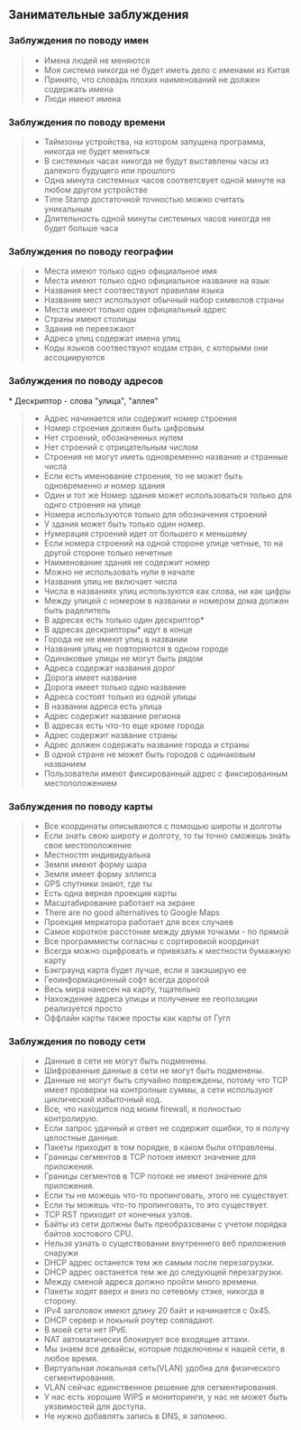 ## Занимательные заблуждения

### Заблуждения по поводу имен

> * Имена людей не меняются
> * Моя система никогда не будет иметь дело с именами из Китая
> * Принято, что словарь плохих наименований не должен содержать имена
> * Люди имеют имена

### Заблуждения по поводу времени

> * Таймзоны устройства, на котором запущена программа, никогда не будет меняться
> * В системных часах никогда не будут выставлены часы из далекого будущего или прошлого
> * Одна минута системных часов соответсвует одной минуте на любом другом устройстве
> * Time Stamp достаточной точностью можно считать уникальным
> * Длительность одной минуты системных часов никогда не будет больше часа

### Заблуждения по поводу географии
> * Места имеют только одно официальное имя
> * Места имеют только одно официальное название на язык
> * Названия мест соотвествуют правилам языка
> * Название мест используют обычный набор символов страны 
> * Места имеют только один официальный адрес
> * Cтраны имеют столицы
> * Здания не переезжают
> * Адреса улиц содержат имена улиц
> * Коды языков соотвествуют кодам стран, с которыми они ассоциируются

### Заблуждения по поводу адресов
\* Дескриптор - слова "улица", "аллея"
> * Адрес начинается или содержит номер строения
> * Номер строения должен быть цифровым
> * Нет строений, обозначенных нулем
> * Нет строений с отрицательным числом
> * Строения не могут иметь одновременно название и странные числа
> * Если есть именование строения, то не может быть одновременно и номер здания
> * Один и тот же Номер здания может использоваться только для однго строения на улице
> * Номера используются только для обозначения строений
> * У здания может быть только один номер.
> * Нумерация строений идет от большего к меньшему
> * Если номера строений на одной стороне улице четные, то на другой стороне только нечетные
> * Наименование здания не содержит номер
> * Можно не использовать нули в начале
> * Названия улиц не включает числа
> * Числа в названиях улиц используются как слова, ни как цифры
> * Между улицей с номером в названии и номером дома должен быть раделитель
> * В адресах есть только один дескриптор\*
> * В адресах дескрипторы\* идут в конце
> * Города не не имеют улиц в названии
> * Названия улиц не повторяются в одном городе
> * Одинаковые улицы не могут быть рядом
> * Адреса содержат названия дорог
> * Дорога имеет название
> * Дорога имеет только одно название
> * Адреса состоят только из одной улицы
> * В названии адреса есть улица
> * Адрес содержит название региона
> * В адресах есть что-то еще кроме города
> * Адрес содержит название страны
> * Адрес должен содержать название города и страны
> * В одной стране не может быть городов с одинаковым названием
> * Пользователи имеют фиксированный адрес с фиксированным местоположением

### Заблуждения по поводу карты

> * Все координаты описываются с помощью широты и долготы
> * Если знать свою широту и долготу, то ты точно сможешь знать свое местоположение
> * Местностm индивидуальна
> * Земля имеют форму шара
> * Земля имеет форму эллипса
> * GPS спутники знают, где ты
> * Есть одна верная проекция карты
> * Масштабирование работает на экране
> * There are no good alternatives to Google Maps
> * Проекция меркатора работает для всех случаев
> * Самое короткое расстоние между двумя точками - по прямой
> * Все программисты согласны с сортировкой координат
> * Всегда можно оцифровать и привязать к местности бумажную карту
> * Бэкграунд карта будет лучше, если я закэширую ее
> * Геоинформационный софт всегда дорогой
> * Весь мира нанесен на карту, тщательно
> * Нахождение адреса улицы и получение ее геопозиции реализуется просто
> * Оффлайн карты также просты как карты от Гугл

### Заблуждения по поводу сети

> * Данные в сети не могут быть подменены.
> * Шифрованные данные в сети не могут быть подменены.
> * Данные не могут быть случайно повреждены, потому что TCP имеет проверки на контролные суммы, а сети используют циклический избыточный код.
> * Все, что находится под моим firewall, я полностью контролирую.
> * Если запрос удачный и ответ не содержит ошибки, то я получу целостные данные.
> * Пакеты приходит в том порядке, в каком были отправлены.
> * Границы сегментов в TCP потоке имеют значение для приложения.
> * Границы сегментов в TCP потоке не имеют значение для приложения.
> * Если ты не можешь что-то пропинговать, этого не существует.
> * Если ты можешь что-то пропинговать, то это существует.
> * TCP RST приходит от конечных узлов.
> * Байты из сети должны быть преобразованы с учетом порядка байтов хостового CPU.
> * Нельзя узнать о существовании внутреннего веб приложения снаружи
> * DHCP адрес останется тем же самым после перезагрузки.
> * DHCP адрес оастанется тем же до следующей перезагрузки.
> * Между сменой адреса должно пройти много времени.
> * Пакеты ходят вверх и вниз по сетевому стэке, никогда в сторону.
> * IPv4 заголовок имеют длину 20 байт и начинается с 0x45.
> * DHCP сервер и локьный роутер совпадают.
> * В моей сети нет IPv6.
> * NAT автоматически блокирует все входящие аттаки.
> * Мы знаем все девайсы, которые подключены к нашей сети, в любое время.
> * Виртуальная локальная сеть(VLAN) удобна для физического сегментирования.
> * VLAN сейчас единственное решение для сегментирования.
> * У нас есть хорошие WIPS и мониторинги, у нас не может быть уязвимостей для доступа.
> * Не нужно добавлять запись в DNS, я запомню.
